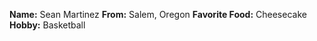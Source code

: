 **Name:** Sean Martinez
**From:** Salem, Oregon
**Favorite Food:** Cheesecake
**Hobby:**  Basketball
